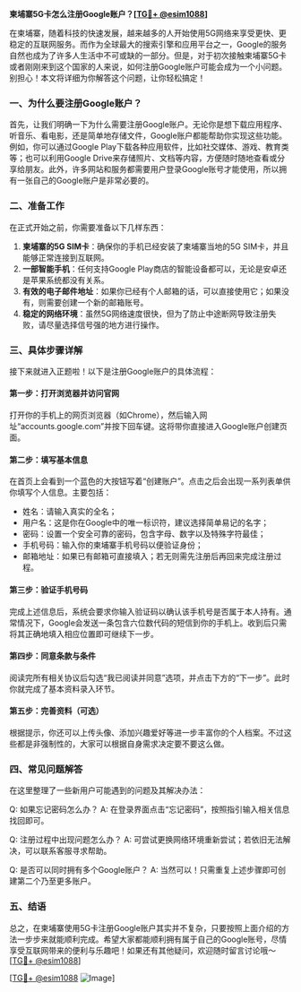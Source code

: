 **柬埔寨5G卡怎么注册Google账户？[[TG💪+ @esim1088](https://t.me/s/esim1088)]**

在柬埔寨，随着科技的快速发展，越来越多的人开始使用5G网络来享受更快、更稳定的互联网服务。而作为全球最大的搜索引擎和应用平台之一，Google的服务自然也成为了许多人生活中不可或缺的一部分。但是，对于初次接触柬埔寨5G卡或者刚刚来到这个国家的人来说，如何注册Google账户可能会成为一个小问题。别担心！本文将详细为你解答这个问题，让你轻松搞定！

### 一、为什么要注册Google账户？

首先，让我们明确一下为什么需要注册Google账户。无论你是想下载应用程序、听音乐、看电影，还是简单地存储文件，Google账户都能帮助你实现这些功能。例如，你可以通过Google Play下载各种应用软件，比如社交媒体、游戏、教育类等；也可以利用Google Drive来存储照片、文档等内容，方便随时随地查看或分享给朋友。此外，许多网站和服务都需要用户登录Google账号才能使用，所以拥有一张自己的Google账户是非常必要的。

### 二、准备工作

在正式开始之前，你需要准备以下几样东西：

1. **柬埔寨的5G SIM卡**：确保你的手机已经安装了柬埔寨当地的5G SIM卡，并且能够正常连接到互联网。
2. **一部智能手机**：任何支持Google Play商店的智能设备都可以，无论是安卓还是苹果系统都没有关系。
3. **有效的电子邮件地址**：如果你已经有个人邮箱的话，可以直接使用它；如果没有，则需要创建一个新的邮箱账号。
4. **稳定的网络环境**：虽然5G网络速度很快，但为了防止中途断网导致注册失败，请尽量选择信号强的地方进行操作。

### 三、具体步骤详解

接下来就进入正题啦！以下是注册Google账户的具体流程：

#### 第一步：打开浏览器并访问官网

打开你的手机上的网页浏览器（如Chrome），然后输入网址“accounts.google.com”并按下回车键。这将带你直接进入Google账户创建页面。

#### 第二步：填写基本信息

在首页上会看到一个蓝色的大按钮写着“创建账户”。点击之后会出现一系列表单供你填写个人信息。主要包括：
- 姓名：请输入真实的全名；
- 用户名：这是你在Google中的唯一标识符，建议选择简单易记的名字；
- 密码：设置一个安全可靠的密码，包含字母、数字以及特殊字符最佳；
- 手机号码：输入你的柬埔寨手机号码以便验证身份；
- 邮箱地址：如果已有邮箱可直接填入；若无则需先注册后再回来完成注册过程。

#### 第三步：验证手机号码

完成上述信息后，系统会要求你输入验证码以确认该手机号是否属于本人持有。通常情况下，Google会发送一条包含六位数代码的短信到你的手机上。收到后只需将其正确地填入相应位置即可继续下一步。

#### 第四步：同意条款与条件

阅读完所有相关协议后勾选“我已阅读并同意”选项，并点击下方的“下一步”。此时你就完成了基本资料录入环节。

#### 第五步：完善资料（可选）

根据提示，你还可以上传头像、添加兴趣爱好等进一步丰富你的个人档案。不过这些都是非强制性的，大家可以根据自身需求决定要不要这么做。

### 四、常见问题解答

在这里整理了一些新用户可能遇到的问题及其解决办法：

Q: 如果忘记密码怎么办？
A: 在登录界面点击“忘记密码”，按照指引输入相关信息找回即可。

Q: 注册过程中出现问题怎么办？
A: 可尝试更换网络环境重新尝试；若依旧无法解决，可以联系客服寻求帮助。

Q: 是否可以同时拥有多个Google账户？
A: 当然可以！只需重复上述步骤即可创建第二个乃至更多账户。

### 五、结语

总之，在柬埔寨使用5G卡注册Google账户其实并不复杂，只要按照上面介绍的方法一步步来就能顺利完成。希望大家都能顺利拥有属于自己的Google账号，尽情享受互联网带来的便利与乐趣吧！如果还有其他疑问，欢迎随时留言讨论哦～ [[TG💪+ @esim1088](https://t.me/s/esim1088)]

[[TG💪+ @esim1088](https://t.me/s/esim1088) ![Image](https://i.postimg.cc/4NQfJmqS/Snipaste-2025-05-13-00-14-12.png)]